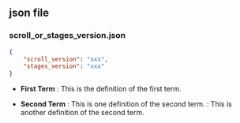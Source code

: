 ## json file
### scroll_or_stages_version.json
```json
{
    "scroll_version": "xxx",
    "stages_version": "xxx"
}
```

- **First Term**
: This is the definition of the first term.

- **Second Term**
: This is one definition of the second term.
: This is another definition of the second term.
